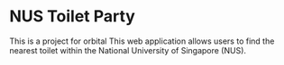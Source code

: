 # NUS Toilet Party
This is a project for orbital
This web application allows users to find the nearest toilet within the National University of Singapore (NUS).
